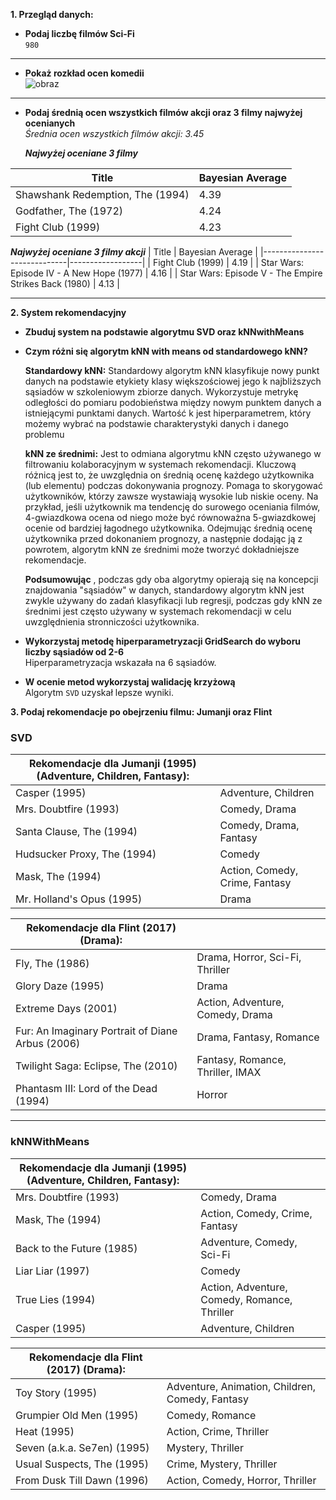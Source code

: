 **1. Przegląd danych:**

 * **Podaj liczbę filmów Sci-Fi**
        <br>
        `980`
  ***    
 * **Pokaż rozkład ocen komedii**
      <br>
     ![obraz](https://github.com/kkarolina71/ML_2024/assets/58952087/2935848a-3215-4f6a-81ae-8f33c6b51087)
***
 * **Podaj średnią ocen wszystkich filmów akcji oraz 3 filmy najwyżej ocenianych**
      <br>
      *Średnia ocen wszystkich filmów akcji: 3.45*


   ***Najwyżej oceniane 3 filmy*** 
   
|             Title              | Bayesian Average |
|--------------------------------|------------------|
| Shawshank Redemption, The (1994) |       4.39       |
|       Godfather, The (1972)      |       4.24       |
|         Fight Club (1999)        |       4.23       |



***Najwyżej oceniane 3 filmy akcji*** 
| Title | Bayesian Average |
|-----------------------------|------------------|
| Fight Club (1999) | 4.19 |
| Star Wars: Episode IV - A New Hope (1977) | 4.16 |
| Star Wars: Episode V - The Empire Strikes Back (1980) | 4.13 |

***
**2. System rekomendacyjny**

   * **Zbuduj system na podstawie algorytmu SVD oraz kNNwithMeans**
   * **Czym różni się algorytm kNN with means od standardowego kNN?**<br>

        **Standardowy kNN:** Standardowy algorytm kNN klasyfikuje nowy punkt danych na podstawie etykiety klasy większościowej jego k najbliższych sąsiadów w szkoleniowym zbiorze danych. Wykorzystuje metrykę odległości do pomiaru podobieństwa między nowym punktem danych a istniejącymi punktami danych. Wartość k jest hiperparametrem, który możemy wybrać na podstawie charakterystyki danych i danego problemu
        
        **kNN ze średnimi:** Jest to odmiana algorytmu kNN często używanego w filtrowaniu kolaboracyjnym w systemach rekomendacji. Kluczową różnicą jest to, że uwzględnia on średnią ocenę każdego użytkownika (lub elementu) podczas dokonywania prognozy. Pomaga to skorygować użytkowników, którzy zawsze wystawiają wysokie lub niskie oceny. Na przykład, jeśli użytkownik ma tendencję do surowego oceniania filmów, 4-gwiazdkowa ocena od niego może być równoważna 5-gwiazdkowej ocenie od bardziej łagodnego użytkownika. Odejmując średnią ocenę użytkownika przed dokonaniem prognozy, a następnie dodając ją z powrotem, algorytm kNN ze średnimi może tworzyć dokładniejsze rekomendacje.
        
        **Podsumowując** , podczas gdy oba algorytmy opierają się na koncepcji znajdowania "sąsiadów" w danych, standardowy algorytm kNN jest zwykle używany do zadań klasyfikacji lub regresji, podczas gdy kNN ze średnimi jest często używany w systemach rekomendacji w celu uwzględnienia stronniczości użytkownika. 


   * **Wykorzystaj metodę hiperparametryzacji GridSearch do wyboru liczby sąsiadów od 2-6** <br>
     Hiperparametryzacja wskazała na 6 sąsiadów.
   * **W ocenie metod wykorzystaj walidację krzyżową** <br>
     Algorytm `SVD` uzyskał lepsze wyniki.

**3. Podaj rekomendacje po obejrzeniu filmu: Jumanji  oraz Flint**


### SVD

| Rekomendacje dla Jumanji (1995) (Adventure, Children, Fantasy): | |
|---|---|
| Casper (1995) | Adventure, Children |
| Mrs. Doubtfire (1993) | Comedy, Drama |
| Santa Clause, The (1994) | Comedy, Drama, Fantasy |
| Hudsucker Proxy, The (1994) | Comedy |
| Mask, The (1994) | Action, Comedy, Crime, Fantasy |
| Mr. Holland's Opus (1995) | Drama |


| Rekomendacje dla Flint (2017) (Drama): | |
|---|---|
| Fly, The (1986)| Drama, Horror, Sci-Fi, Thriller |
| Glory Daze (1995) | Drama |
| Extreme Days (2001) | Action, Adventure, Comedy, Drama |
| Fur: An Imaginary Portrait of Diane Arbus (2006) | Drama, Fantasy, Romance |
| Twilight Saga: Eclipse, The (2010) | Fantasy, Romance, Thriller, IMAX |
| Phantasm III: Lord of the Dead (1994) | Horror |


***
### kNNWithMeans

| Rekomendacje dla Jumanji (1995) (Adventure, Children, Fantasy): 	 | |
|---|---|
| Mrs. Doubtfire (1993) | Comedy, Drama |
| Mask, The (1994) | Action, Comedy, Crime, Fantasy |
| Back to the Future (1985) | Adventure, Comedy, Sci-Fi |
| Liar Liar (1997) | Comedy |
| True Lies (1994) | Action, Adventure, Comedy, Romance, Thriller |
| Casper (1995) | Adventure, Children |



| Rekomendacje dla Flint (2017) (Drama): | |
|---|---|
| Toy Story (1995) | Adventure, Animation, Children, Comedy, Fantasy |
| Grumpier Old Men (1995) | Comedy, Romance |
| Heat (1995) | Action, Crime, Thriller |
| Seven (a.k.a. Se7en) (1995) | Mystery, Thriller |
| Usual Suspects, The (1995) | Crime, Mystery, Thriller |
| From Dusk Till Dawn (1996) | Action, Comedy, Horror, Thriller |
